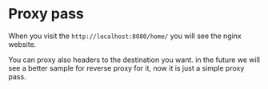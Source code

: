 # Proxy pass
When you visit the ```http://localhost:8080/home/``` you will see the nginx website.

You can proxy also headers to the destination you want. in the future we will see a better sample for reverse proxy for it, now it is just a simple proxy pass.
